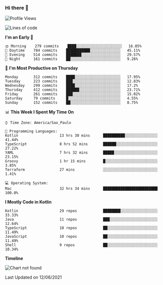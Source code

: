 ### Hi there 👋

<!--
**fernandonogueira/fernandonogueira** is a ✨ _special_ ✨ repository because its `README.md` (this file) appears on your GitHub profile.

Here are some ideas to get you started:

- 🔭 I’m currently working on ...
- 🌱 I’m currently learning ...
- 👯 I’m looking to collaborate on ...
- 🤔 I’m looking for help with ...
- 💬 Ask me about ...
- 📫 How to reach me: ...
- 😄 Pronouns: ...
- ⚡ Fun fact: ...
-->

<!--START_SECTION:waka-->
![Profile Views](http://img.shields.io/badge/Profile%20Views-2-blue)

![Lines of code](https://img.shields.io/badge/From%20Hello%20World%20I%27ve%20Written-571985%20lines%20of%20code-blue)

**I'm an Early 🐤** 

```text
🌞 Morning    279 commits    ████░░░░░░░░░░░░░░░░░░░░░   16.05% 
🌆 Daytime    784 commits    ███████████░░░░░░░░░░░░░░   45.11% 
🌃 Evening    514 commits    ███████░░░░░░░░░░░░░░░░░░   29.57% 
🌙 Night      161 commits    ██░░░░░░░░░░░░░░░░░░░░░░░   9.26%

```
📅 **I'm Most Productive on Thursday** 

```text
Monday       312 commits    ████░░░░░░░░░░░░░░░░░░░░░   17.95% 
Tuesday      223 commits    ███░░░░░░░░░░░░░░░░░░░░░░   12.83% 
Wednesday    299 commits    ████░░░░░░░░░░░░░░░░░░░░░   17.2% 
Thursday     412 commits    ██████░░░░░░░░░░░░░░░░░░░   23.71% 
Friday       261 commits    ███░░░░░░░░░░░░░░░░░░░░░░   15.02% 
Saturday     79 commits     █░░░░░░░░░░░░░░░░░░░░░░░░   4.55% 
Sunday       152 commits    ██░░░░░░░░░░░░░░░░░░░░░░░   8.75%

```


📊 **This Week I Spent My Time On** 

```text
⌚︎ Time Zone: America/Sao_Paulo

💬 Programming Languages: 
Kotlin                   13 hrs 30 mins      ██████████░░░░░░░░░░░░░░░   41.44% 
TypeScript               8 hrs 52 mins       ██████░░░░░░░░░░░░░░░░░░░   27.22% 
YAML                     7 hrs 32 mins       █████░░░░░░░░░░░░░░░░░░░░   23.15% 
Groovy                   1 hr 15 mins        █░░░░░░░░░░░░░░░░░░░░░░░░   3.85% 
Terraform                27 mins             ░░░░░░░░░░░░░░░░░░░░░░░░░   1.41%

💻 Operating System: 
Mac                      32 hrs 34 mins      █████████████████████████   100.0%

```

**I Mostly Code in Kotlin** 

```text
Kotlin                   29 repos            ████████░░░░░░░░░░░░░░░░░   33.33% 
Java                     11 repos            ███░░░░░░░░░░░░░░░░░░░░░░   12.64% 
TypeScript               10 repos            ██░░░░░░░░░░░░░░░░░░░░░░░   11.49% 
JavaScript               10 repos            ██░░░░░░░░░░░░░░░░░░░░░░░   11.49% 
Shell                    9 repos             ██░░░░░░░░░░░░░░░░░░░░░░░   10.34%

```


**Timeline**

![Chart not found](https://raw.githubusercontent.com/fernandonogueira/fernandonogueira/master/charts/bar_graph.png) 


 Last Updated on 12/06/2021
<!--END_SECTION:waka-->
